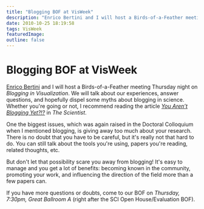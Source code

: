 ```yaml
---
title: "Blogging BOF at VisWeek"
description: "Enrico Bertini and I will host a Birds-of-a-Feather meeting Thursday night on Blogging in Visualization. We will talk about our experiences, answer questions, and hopefully dispel some myths about blogging in science. Whether you're going or not, I recommend reading the article You Aren’t Blogging Yet?!? in The Scientist."
date: 2010-10-25 18:19:58
tags: VisWeek
featuredImage: 
outline: false
---
```


# Blogging BOF at VisWeek

<a href="http://fellinlovewithdata.com/">Enrico Bertini</a> and I will host a Birds-of-a-Feather meeting Thursday night on <em>Blogging in Visualization</em>. We will talk about our experiences, answer questions, and hopefully dispel some myths about blogging in science. Whether you're going or not, I recommend reading the article <em><a href="http://www.the-scientist.com/article/display/57713/">You Aren’t Blogging Yet?!?</a></em> in <em>The Scientist</em>.

One the biggest issues, which was again raised in the Doctoral Colloquium when I mentioned blogging, is giving away too much about your research. There is no doubt that you have to be careful, but it's really not that hard to do. You can still talk about the tools you're using, papers you're reading, related thoughts, etc.

But don't let that possibility scare you away from blogging! It's easy to manage and you get a lot of benefits: becoming known in the community, promoting your work, and influencing the direction of the field more than a few papers can.

If you have more questions or doubts, come to our BOF on <em>Thursday, 7:30pm, Great Ballroom A</em> (right after the SCI Open House/Evaluation BOF).


<PostedBy />


